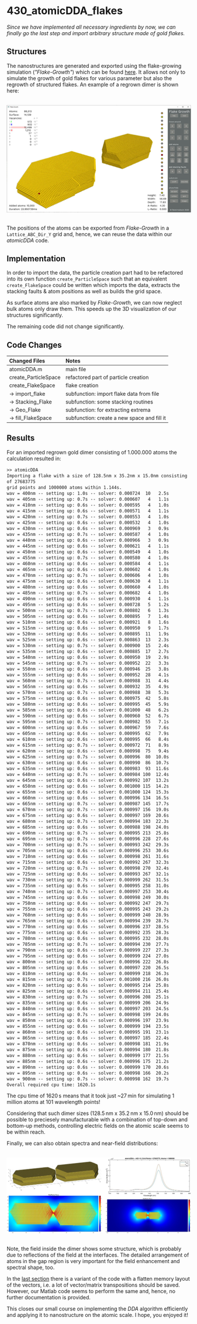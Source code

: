 # 430_atomicDDA_flakes

*Since we have implemented all necessary ingredients by now, we can finally go the last step and import arbitrary structure made of gold flakes.*


## Structures

The nanostructures are generated and exported using the flake-growing simulation (*"Flake-Growth"*) which can be found [here](https://github.com/Rene-007/flake_growth). It allows not only to simulate the growth of gold flakes for various parameter but also the regrowth of structured flakes. An example of a regrown dimer is shown here: 

<br/>
<div align="center"><img src="../003_media/flake-growth.jpg" alt="a flake with two stacking faults"></div>
<br/>

The positions of the atoms can be exported from *Flake-Growth* in a `Lattice_ABC_Dir_Y` grid and, hence, we can reuse the data within our *atomicDDA* code.


## Implementation

In order to import the data, the particle creation part had to be refactored into its own function `create_ParticleSpace` such that an equivalent `create_FlakeSpace` could be written which imports the data, extracts the stacking faults & atom positions as well as builds the grid space.

As surface atoms are also marked by *Flake-Growth*, we can now neglect bulk atoms only draw them. This speeds up the 3D visualization of our structures significantly. 

The remaining code did not change significantly.


## Code Changes

Changed Files           | Notes
:-----                  |:--------
atomicDDA.m             | main file
create_ParticleSpace    | refactored part of particle creation
create_FlakeSpace       | flake creation
-> import_flake         | subfunction: import flake data from file
-> Stacking_Flake       | subfunction: some stacking routines
-> Geo_Flake            | subfunction: for extracting extrema
-> fill_FlakeSpace      | subfunction: create a new space and fill it



## Results

For an imported regrown gold dimer consisting of 1.000.000 atoms the calculation resulted in:

    >> atomicDDA
    Importing a flake with a size of 128.5nm x 35.2nm x 15.0nm consisting of 27683775 
    grid points and 1000000 atoms within 1.144s.
    wav = 400nm -- setting up: 1.0s -- solver: 0.000724  10   2.5s 
    wav = 405nm -- setting up: 0.7s -- solver: 0.000607   4   1.1s 
    wav = 410nm -- setting up: 0.6s -- solver: 0.000595   4   1.0s 
    wav = 415nm -- setting up: 0.6s -- solver: 0.000571   4   1.1s 
    wav = 420nm -- setting up: 0.7s -- solver: 0.000553   4   1.0s 
    wav = 425nm -- setting up: 0.6s -- solver: 0.000532   4   1.0s 
    wav = 430nm -- setting up: 0.6s -- solver: 0.000969   3   0.9s 
    wav = 435nm -- setting up: 0.7s -- solver: 0.000587   4   1.0s 
    wav = 440nm -- setting up: 0.6s -- solver: 0.000966   3   0.9s 
    wav = 445nm -- setting up: 0.6s -- solver: 0.000621   4   1.1s 
    wav = 450nm -- setting up: 0.6s -- solver: 0.000549   4   1.0s 
    wav = 455nm -- setting up: 0.7s -- solver: 0.000580   4   1.0s 
    wav = 460nm -- setting up: 0.6s -- solver: 0.000584   4   1.1s 
    wav = 465nm -- setting up: 0.6s -- solver: 0.000602   4   1.0s 
    wav = 470nm -- setting up: 0.7s -- solver: 0.000606   4   1.0s 
    wav = 475nm -- setting up: 0.6s -- solver: 0.000630   4   1.1s 
    wav = 480nm -- setting up: 0.6s -- solver: 0.000660   4   1.0s 
    wav = 485nm -- setting up: 0.7s -- solver: 0.000682   4   1.0s 
    wav = 490nm -- setting up: 0.6s -- solver: 0.000930   4   1.1s 
    wav = 495nm -- setting up: 0.6s -- solver: 0.000728   5   1.2s 
    wav = 500nm -- setting up: 0.7s -- solver: 0.000802   6   1.3s 
    wav = 505nm -- setting up: 0.6s -- solver: 0.000895   7   1.4s 
    wav = 510nm -- setting up: 0.6s -- solver: 0.000921   8   1.6s 
    wav = 515nm -- setting up: 0.6s -- solver: 0.000950   9   1.7s 
    wav = 520nm -- setting up: 0.6s -- solver: 0.000895  11   1.9s 
    wav = 525nm -- setting up: 0.6s -- solver: 0.000863  13   2.3s 
    wav = 530nm -- setting up: 0.7s -- solver: 0.000900  15   2.4s 
    wav = 535nm -- setting up: 0.6s -- solver: 0.000885  17   2.7s 
    wav = 540nm -- setting up: 0.6s -- solver: 0.000950  19   2.9s 
    wav = 545nm -- setting up: 0.7s -- solver: 0.000952  22   3.3s 
    wav = 550nm -- setting up: 0.6s -- solver: 0.000946  25   3.8s 
    wav = 555nm -- setting up: 0.6s -- solver: 0.000952  28   4.1s 
    wav = 560nm -- setting up: 0.7s -- solver: 0.000988  31   4.4s 
    wav = 565nm -- setting up: 0.6s -- solver: 0.000932  35   4.9s 
    wav = 570nm -- setting up: 0.7s -- solver: 0.000988  38   5.3s 
    wav = 575nm -- setting up: 0.6s -- solver: 0.000975  42   5.8s 
    wav = 580nm -- setting up: 0.6s -- solver: 0.000995  45   5.9s 
    wav = 585nm -- setting up: 0.6s -- solver: 0.001000  48   6.2s 
    wav = 590nm -- setting up: 0.6s -- solver: 0.000960  52   6.7s 
    wav = 595nm -- setting up: 0.7s -- solver: 0.000982  55   7.1s 
    wav = 600nm -- setting up: 0.6s -- solver: 0.000967  59   7.6s 
    wav = 605nm -- setting up: 0.6s -- solver: 0.000995  62   7.9s 
    wav = 610nm -- setting up: 0.6s -- solver: 0.000995  66   8.4s 
    wav = 615nm -- setting up: 0.7s -- solver: 0.000972  71   8.9s 
    wav = 620nm -- setting up: 0.6s -- solver: 0.000998  75   9.4s 
    wav = 625nm -- setting up: 0.7s -- solver: 0.000996  80  10.0s 
    wav = 630nm -- setting up: 0.6s -- solver: 0.000990  86  10.7s 
    wav = 635nm -- setting up: 0.6s -- solver: 0.000983  93  11.6s 
    wav = 640nm -- setting up: 0.7s -- solver: 0.000984 100  12.4s 
    wav = 645nm -- setting up: 0.6s -- solver: 0.000992 107  13.2s 
    wav = 650nm -- setting up: 0.6s -- solver: 0.001000 115  14.2s 
    wav = 655nm -- setting up: 0.6s -- solver: 0.001000 124  15.3s 
    wav = 660nm -- setting up: 0.6s -- solver: 0.000996 134  16.5s 
    wav = 665nm -- setting up: 0.7s -- solver: 0.000987 145  17.7s 
    wav = 670nm -- setting up: 0.7s -- solver: 0.000997 156  19.0s 
    wav = 675nm -- setting up: 0.6s -- solver: 0.000997 169  20.6s 
    wav = 680nm -- setting up: 0.7s -- solver: 0.000994 183  22.3s 
    wav = 685nm -- setting up: 0.6s -- solver: 0.000988 198  24.0s 
    wav = 690nm -- setting up: 0.7s -- solver: 0.000995 213  25.8s 
    wav = 695nm -- setting up: 0.7s -- solver: 0.000996 228  27.6s 
    wav = 700nm -- setting up: 0.7s -- solver: 0.000993 242  29.3s 
    wav = 705nm -- setting up: 0.6s -- solver: 0.000996 253  30.6s 
    wav = 710nm -- setting up: 0.6s -- solver: 0.000998 261  31.6s 
    wav = 715nm -- setting up: 0.6s -- solver: 0.000992 267  32.3s 
    wav = 720nm -- setting up: 0.7s -- solver: 0.000998 270  32.4s 
    wav = 725nm -- setting up: 0.6s -- solver: 0.000993 267  32.1s 
    wav = 730nm -- setting up: 0.7s -- solver: 0.000999 262  31.5s 
    wav = 735nm -- setting up: 0.6s -- solver: 0.000995 258  31.0s 
    wav = 740nm -- setting up: 0.7s -- solver: 0.000997 253  30.4s 
    wav = 745nm -- setting up: 0.6s -- solver: 0.000998 249  30.0s 
    wav = 750nm -- setting up: 0.6s -- solver: 0.000992 247  29.7s 
    wav = 755nm -- setting up: 0.6s -- solver: 0.000995 243  29.2s 
    wav = 760nm -- setting up: 0.6s -- solver: 0.000999 240  28.9s 
    wav = 765nm -- setting up: 0.6s -- solver: 0.000994 239  28.7s 
    wav = 770nm -- setting up: 0.6s -- solver: 0.000996 237  28.5s 
    wav = 775nm -- setting up: 0.6s -- solver: 0.000992 235  28.3s 
    wav = 780nm -- setting up: 0.6s -- solver: 0.000995 232  28.0s 
    wav = 785nm -- setting up: 0.7s -- solver: 0.000994 230  27.7s 
    wav = 790nm -- setting up: 0.6s -- solver: 0.000999 227  27.3s 
    wav = 795nm -- setting up: 0.6s -- solver: 0.000999 224  27.0s 
    wav = 800nm -- setting up: 0.6s -- solver: 0.000996 222  26.8s 
    wav = 805nm -- setting up: 0.6s -- solver: 0.000997 220  26.5s 
    wav = 810nm -- setting up: 0.6s -- solver: 0.000999 218  26.3s 
    wav = 815nm -- setting up: 0.7s -- solver: 0.001000 216  26.0s 
    wav = 820nm -- setting up: 0.6s -- solver: 0.000995 214  25.8s 
    wav = 825nm -- setting up: 0.6s -- solver: 0.000994 211  25.4s 
    wav = 830nm -- setting up: 0.7s -- solver: 0.000996 208  25.1s 
    wav = 835nm -- setting up: 0.6s -- solver: 0.000999 206  24.9s 
    wav = 840nm -- setting up: 0.6s -- solver: 0.000997 203  24.5s 
    wav = 845nm -- setting up: 0.7s -- solver: 0.000998 199  24.0s 
    wav = 850nm -- setting up: 0.6s -- solver: 0.000996 197  23.9s 
    wav = 855nm -- setting up: 0.6s -- solver: 0.000999 194  23.5s 
    wav = 860nm -- setting up: 0.6s -- solver: 0.000995 191  23.1s 
    wav = 865nm -- setting up: 0.6s -- solver: 0.000997 185  22.4s 
    wav = 870nm -- setting up: 0.6s -- solver: 0.000998 181  21.9s 
    wav = 875nm -- setting up: 0.6s -- solver: 0.000994 180  21.8s 
    wav = 880nm -- setting up: 0.6s -- solver: 0.000999 177  21.5s 
    wav = 885nm -- setting up: 0.6s -- solver: 0.000996 175  21.2s 
    wav = 890nm -- setting up: 0.6s -- solver: 0.000999 170  20.6s 
    wav = 895nm -- setting up: 0.6s -- solver: 0.000998 166  20.2s 
    wav = 900nm -- setting up: 0.7s -- solver: 0.000998 162  19.7s 
    Overall required cpu time: 1620.1s


The cpu time of 1620&thinsp;s means that it took just ~27&thinsp;min for simulating 1 million atoms at 101 wavelength points!

Considering that such dimer sizes (128.5&thinsp;nm x 35.2&thinsp;nm x 15.0&thinsp;nm) should be possible to preciesely manufacturable with a combination of top-down and bottom-up methods, controlling electric fields on the atomic scale seems to be within reach.

Finally, we can also obtain spectra and near-field distributions:

<br/>
<div align="center"><img src="../003_media/regrown-dimer_1-000-000-atoms_final.jpg" alt="Geometry and spectra and field plot of a regrown dimer"></div>
<br/>

Note, the field inside the dimer shows some structure, which is probably due to reflections of the field at the interfaces. The detailed arrangement of atoms in the gap region is very important for the field enhancement and spectral shape, too. 

In the [last section](../440_atomicDDA_flat) there is a variant of the code with a flatten memory layout of the vectors, i.e. a lot of vector/matrix transpositions should be saved. However, our Matlab code seems to perform the same and, hence, no further documentation is provided.

This closes our small course on implementing the *DDA* algorithm efficiently and applying it to nanostructure on the atomic scale. I hope, you enjoyed it!